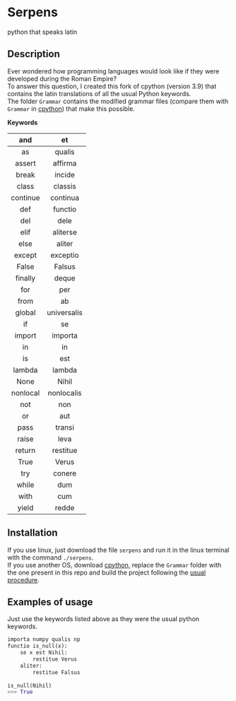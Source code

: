 # Serpens
python that speaks latin

## Description
Ever wondered how programming languages would look like if they were developed during the Roman Empire?  
To answer this question, I created this fork of cpython (version 3.9) that contains the latin translations of all the usual Python keywords.  
The folder `Grammar` contains the modified grammar files (compare them with `Grammar` in [cpython](https://github.com/python/cpython "The Python programming language")) that make this possible.

__Keywords__

| and | et
|:-------------:| :-----:|
| as | qualis
| assert | affirma
| break | incide
| class | classis
| continue | continua
| def | functio
| del | dele
| elif | aliterse
| else | aliter
| except | exceptio
| False | Falsus
| finally | deque
| for | per
| from | ab
| global | universalis
| if | se
| import | importa 
| in | in
| is | est
| lambda | lambda 
| None | Nihil
| nonlocal | nonlocalis
| not | non
| or | aut
| pass | transi 
| raise | leva
| return | restitue
| True | Verus
| try | conere
| while | dum
| with | cum
| yield | redde

## Installation
If you use linux, just download the file `serpens` and run it in the linux terminal with the command `./serpens`.  
If you use another OS, download [cpython](https://github.com/python/cpython "The Python programming language"), replace the `Grammar` folder with the one present in this repo and build the project following the [usual procedure](https://devguide.python.org/setup/ "Build cpython").

## Examples of usage
Just use the keywords listed above as they were the usual python keywords.
```Python
importa numpy qualis np
functio is_null(x):
    se x est Nihil:
        restitue Verus
    aliter:
        restitue Falsus
        
is_null(Nihil)
>>> True
```
